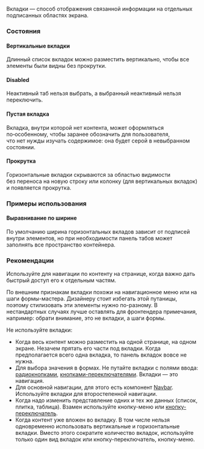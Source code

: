 Вкладки — способ отображения связанной информации на отдельных подписанных областях экрана.

<!-- example(tabs-overview) -->

### Состояния

#### Вертикальные вкладки

Длинный список вкладок можно разместить вертикально, чтобы все элементы были видны без прокрутки.

<!-- example(tabs-vertical) -->

[//]: # 'Вертикальный вкладки можно использовать и без подписи. Добавляйте тултип иконкам, чтобы пояснить название раздела.'
[//]: #
[//]: # '<!-- example(tabs-vertical) -->'
[//]: # '#### Вкладки с полоской'
[//]: #
[//]: # '<!-- example(tabs-with-border) -->'

#### Disabled

Неактивный таб нельзя выбрать, а выбранный неактивный нельзя переключить.

<!-- example(tabs-disabled) -->

#### Пустая вкладка

Вкладка, внутри которой нет контента, может оформляться по‑особенному, чтобы заранее обозначить для пользователя, что нет нужды изучать содержимое: она будет серой в невыбранном состоянии.

<!-- example(tabs-empty) -->

#### Прокрутка

Горизонтальные вкладки скрываются за областью видимости без переноса на новую строку или колонку (для вертикальных вкладок) и появляется прокрутка.

<!-- example(tabs-with-scroll) -->

### Примеры использования

#### Выравнивание по ширине

По умолчанию ширина горизонтальных вкладов зависит от подписей внутри элементов, но при необходимости панель табов может заполнять все пространство контейнера.

<!-- example(tabs-stretch) -->

[//]: # '#### Кнопки в строке вкладок'
[//]: #
[//]: # 'Кнопки действий удобно разместить в строке с более высокими подчеркнутыми вкладками.'
[//]: #
[//]: # '<!-- example(tabs-stretch) -->'

### Рекомендации

Используйте для навигации по контенту на странице, когда важно дать быстрый доступ его к отдельным частям.

По внешним признакам вкладки похожи на навигационное меню или на шаги формы-мастера. Дизайнеру стоит избегать этой путаницы, поэтому стилизовать эти элементы нужно по-разному. В нестандартных случаях лучше оставлять для фронтендера примечания, например: обрати внимание, это не вкладки, а шаги формы.

Не используйте вкладки:

-   Когда весь контент можно разместить на одной странице, на одном экране. Незачем прятать его части под вкладки. Когда предполагается всего одна вкладка, то панель вкладок вовсе не нужна.
-   Для выбора значения в формах. Не путайте вкладки с полями ввода: [радиокнопками](/components/radio), [кнопками-переключателями](/components/button-toggle). Вкладки — это навигация.
-   Для основной навигации, для этого есть компонент [Navbar](/components/navbar). Используйте вкладки для второстепенной навигации.
-   Когда надо изменить представление одних и тех же данных (список, плитка, таблица). Взамен используйте кнопку-меню или [кнопку-переключатель](/components/button-toggle).
-   Когда контент уже вложен во вкладку. В том числе нельзя одновременно использовать вертикальные и горизонтальные вкладки. Вместо этого сократите количество вкладок, используйте только один вид вкладок или кнопку-переключатель, кнопку-меню.
